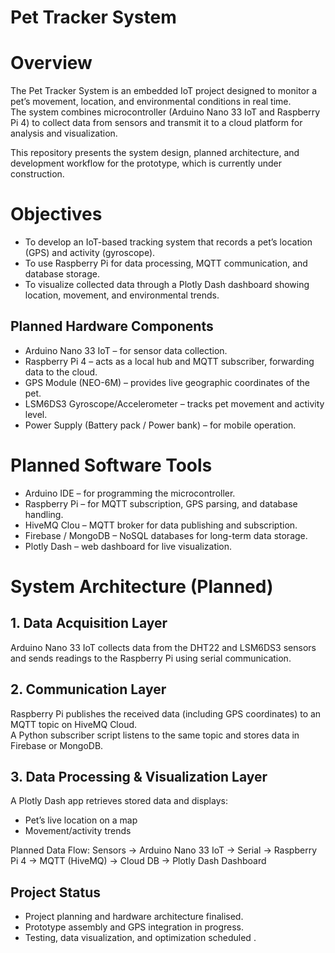 # Pet Tracker System

# Overview
The Pet Tracker System is an embedded IoT project designed to monitor a pet’s movement, location, and environmental conditions in real time.  
The system combines microcontroller (Arduino Nano 33 IoT and Raspberry Pi 4) to collect data from sensors and transmit it to a cloud platform for analysis and visualization.

This repository presents the system design, planned architecture, and development workflow for the prototype, which is currently under construction.


# Objectives
- To develop an IoT-based tracking system that records a pet’s location (GPS) and activity (gyroscope).  
- To use Raspberry Pi for data processing, MQTT communication, and database storage.  
- To visualize collected data through a Plotly Dash dashboard showing location, movement, and environmental trends.  



## Planned Hardware Components
- Arduino Nano 33 IoT – for sensor data collection.  
- Raspberry Pi 4 – acts as a local hub and MQTT subscriber, forwarding data to the cloud.  
- GPS Module (NEO-6M) – provides live geographic coordinates of the pet.  
- LSM6DS3 Gyroscope/Accelerometer – tracks pet movement and activity level.  
- Power Supply (Battery pack / Power bank) – for mobile operation.  
  



# Planned Software Tools
- Arduino IDE – for programming the microcontroller.  
- Raspberry Pi – for MQTT subscription, GPS parsing, and database handling.  
- HiveMQ Clou – MQTT broker for data publishing and subscription.  
- Firebase / MongoDB – NoSQL databases for long-term data storage.  
- Plotly Dash – web dashboard for live visualization.  


# System Architecture (Planned)

## 1. Data Acquisition Layer  
Arduino Nano 33 IoT collects data from the DHT22 and LSM6DS3 sensors and sends readings to the Raspberry Pi using serial communication.

## 2. Communication Layer  
Raspberry Pi publishes the received data (including GPS coordinates) to an MQTT topic on HiveMQ Cloud.  
A Python subscriber script listens to the same topic and stores data in Firebase or MongoDB.

## 3. Data Processing & Visualization Layer  
A Plotly Dash app retrieves stored data and displays:  
- Pet’s live location on a map  
- Movement/activity trends  


Planned Data Flow:
Sensors → Arduino Nano 33 IoT → Serial → Raspberry Pi 4 → MQTT (HiveMQ) → Cloud DB → Plotly Dash Dashboard


## Project Status
-  Project planning and hardware architecture finalised.  
-  Prototype assembly and GPS integration in progress.  
-  Testing, data visualization, and optimization scheduled .  

